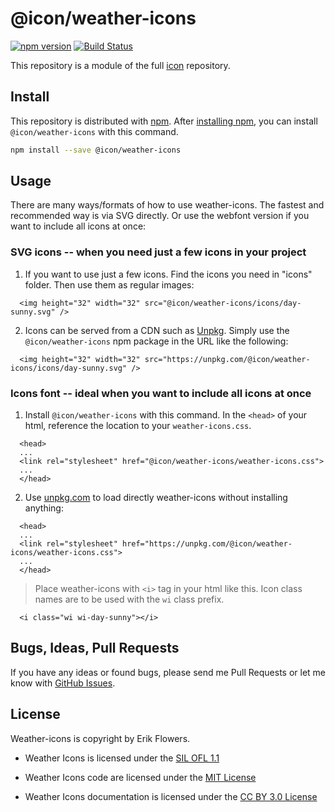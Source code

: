 # @icon/weather-icons

[![npm version](https://img.shields.io/npm/v/@icon/weather-icons.svg)](https://www.npmjs.org/package/@icon/weather-icons)
[![Build Status](https://travis-ci.org/icon/icon.svg?branch=master)](https://travis-ci.org/icon/icon)

This repository is a module of the full [icon][icon] repository.

## Install

This repository is distributed with [npm]. After [installing npm][install-npm], you can install `@icon/weather-icons` with this command.

```bash
npm install --save @icon/weather-icons
```

## Usage

There are many ways/formats of how to use weather-icons. The fastest and recommended way is via SVG directly. Or use the webfont version if you want to include all icons at once:

### SVG icons -- when you need just a few icons in your project

  1. If you want to use just a few icons. Find the icons you need in "icons" folder. Then use them as regular images:

```
  <img height="32" width="32" src="@icon/weather-icons/icons/day-sunny.svg" />
```

  2. Icons can be served from a CDN such as [Unpkg][Unpkg]. Simply use the `@icon/weather-icons` npm package in the URL like the following:

```
  <img height="32" width="32" src="https://unpkg.com/@icon/weather-icons/icons/day-sunny.svg" />
```

### Icons font -- ideal when you want to include all icons at once

  1. Install `@icon/weather-icons` with this command. In the `<head>` of your html, reference the location to your `weather-icons.css`.

```
  <head>
  ...
  <link rel="stylesheet" href="@icon/weather-icons/weather-icons.css">
  ...
  </head>
```

  2. Use [unpkg.com][Unpkg] to load directly weather-icons without installing anything:

```
  <head>
  ...
  <link rel="stylesheet" href="https://unpkg.com/@icon/weather-icons/weather-icons.css">
  ...
  </head>
```

> Place weather-icons with `<i>` tag in your html like this. Icon class names are to be used with the `wi` class prefix.

```
  <i class="wi wi-day-sunny"></i>
```


## Bugs, Ideas, Pull Requests

If you have any ideas or found bugs, please send me Pull Requests or let me know with [GitHub Issues][github issues].

## License

Weather-icons is copyright by Erik Flowers.

- Weather Icons is licensed under the [SIL OFL 1.1][SIL]

- Weather Icons code are licensed under the [MIT License][MIT]

- Weather Icons documentation is licensed under the [CC BY 3.0 License][CCBY3.0]

[CCBY3.0]: http://creativecommons.org/licenses/by/3.0/
[MIT]: https://opensource.org/licenses/mit-license.html
[SIL]: http://scripts.sil.org/OFL
[icon]: https://github.com/thecreation/icons
[npm]: https://www.npmjs.com/
[install-npm]: https://docs.npmjs.com/getting-started/installing-node
[sass]: http://sass-lang.com/
[github issues]: https://github.com/thecreation/icons/issues
[Unpkg]: https://unpkg.com